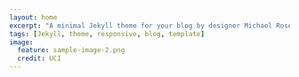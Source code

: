 ```yaml
---
layout: home
excerpt: "A minimal Jekyll theme for your blog by designer Michael Rose."
tags: [Jekyll, theme, responsive, blog, template]
image:
  feature: sample-image-2.png
  credit: UCI
---
```

